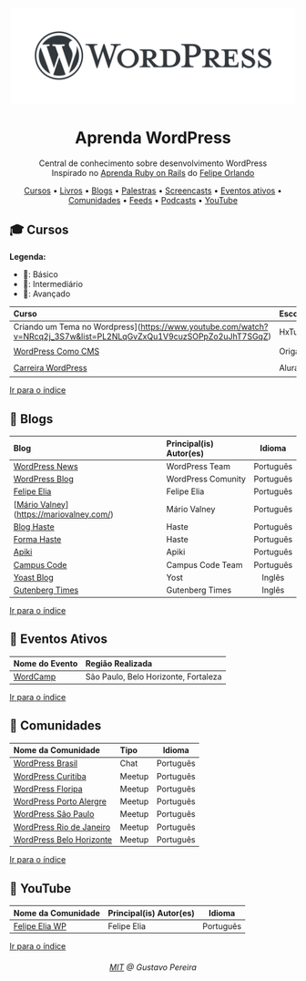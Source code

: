 <p align="center">
<img src="/WordPressLogo.png" width="500" alt="Aprenda WordPress">
</p>
<h1 align="center">Aprenda WordPress</h1>
<p align="center">Central de conhecimento sobre desenvolvimento WordPress<br>Inspirado no <a href="https://github.com/felipeorlando/aprenda-rubyonrails">Aprenda Ruby on Rails</a> do <a href="https://github.com/felipeorlando/">Felipe Orlando</a></p>

<a id="user-content-Índice" class="anchor" href="#Índice" aria-hidden="true"></a>

<p align="center">
	<a href="#mortar_board-cursos">Cursos</a> •
	<a href="#book-livros">Livros</a> •
	<a href="#newspaper-blogs">Blogs</a> •
	<a href="#video_camera-palestras-vídeos">Palestras</a> •
	<a href="#computer-screencasts">Screencasts</a> •
	<a href="#circus_tent-eventos-ativos">Eventos ativos</a> •
	<a href="#speech_balloon-comunidades">Comunidades</a> •
	<a href="#paperclip-feeds">Feeds</a> •
	<a href="#sound-podcasts">Podcasts</a> •
    <a href="#loudspeaker-youtube">YouTube</a>
</p>



## :mortar_board: Cursos

**Legenda:**

- :green_heart:: Básico
- :large_orange_diamond:: Intermediário
- :red_circle:: Avançado

| Curso                                                        | Escola/Site |         Nível          |     Assunto      | Pago/Gratuito |
| :----------------------------------------------------------- | :---------- | :--------------------: | :--------------: | :-----------: |
| Criando um Tema no Wordpress](https://www.youtube.com/watch?v=NRcq2j_3S7w&list=PL2NLqGvZxQu1V9cuzSOPpZo2uJhT7SGqZ) | HxTutors    |     :green_heart:      |       Tema       |    :free:     |
| [WordPress Como CMS](https://www.origamid.com/curso/wordpress-como-cms/) | Origamid    | :large_orange_diamond: |  WordPress CMS   |  :moneybag:   |
| [Carreira WordPress](https://www.alura.com.br/carreira-desenvolvedor-wordpress) | Alura       |     :green_heart:      | CMS/SEO/HTML/CSS |  :moneybag:   |

[Ir para o índice](#Índice)

## :newspaper: Blogs

| Blog                                                         | Principal(is) Autor(es) |  Idioma   |
| :----------------------------------------------------------- | :---------------------- | :-------: |
| [WordPress News](https://br.wordpress.org/news/)             | WordPress Team          | Português |
| [WordPress Blog](https://br.wordpress.org/team/)             | WordPress Comunity      | Português |
| [Felipe Elia](https://felipeelia.com.br/)                    | Felipe Elia             | Português |
| [[Mário Valney](https://mariovalney.com/)](https://mariovalney.com/) | Mário Valney            | Português |
| [Blog Haste](https://www.hastedesign.com.br/blog/)           | Haste                   | Português |
| [Forma Haste](https://forma.hastedesign.com.br/blog/)        | Haste                   | Português |
| [Apiki](https://blog.apiki.com/)                             | Apiki                   | Português |
| [Campus Code](http://blog.campuscode.com.br)                 | Campus Code Team        | Português |
| [Yoast Blog](https://yoast.com/seo-blog/)                    | Yost                    |  Inglês   |
| [Gutenberg Times](https://gutenbergtimes.com/)               | Gutenberg Times         |  Inglês   |

[Ir para o índice](#Índice)

## :circus_tent: Eventos Ativos

| Nome do Evento                            | Região Realizada                     |
| :---------------------------------------- | :----------------------------------- |
| [WordCamp](https://central.wordcamp.org/) | São Paulo, Belo Horizonte, Fortaleza |

[Ir para o índice](#Índice)

## :speech_balloon: Comunidades

| Nome da Comunidade                                           | Tipo   |  Idioma   |
| :----------------------------------------------------------- | :----- | :-------: |
| [WordPress Brasil](wpbrasil.slack.com)                       | Chat   | Português |
| [WordPress Curitiba](https://www.meetup.com/wpcuritiba/)     | Meetup | Português |
| [WordPress Floripa](https://www.meetup.com/Meetup-WordPress-Floripa/) | Meetup | Português |
| [WordPress Porto Alergre](https://www.meetup.com/wp-poa/)    | Meetup | Português |
| [WordPress São Paulo](https://www.meetup.com/wpsampa/?_locale=pt-BR) | Meetup | Português |
| [WordPress Rio de Janeiro](https://www.meetup.com/wp-rio/)   | Meetup | Português |
| [WordPress Belo Horizonte](https://www.meetup.com/WordPressBeloHorizonte/) | Meetup | Português |

[Ir para o índice](#Índice)



## :loudspeaker: YouTube

| Nome da Comunidade                                           | Principal(is) Autor(es) |  Idioma   |
| :----------------------------------------------------------- | :---------------------- | :-------: |
| [Felipe Elia WP](https://www.youtube.com/channel/UCD_26rOE3ClALcZreTkyIoQ/) | Felipe Elia             | Português |

[Ir para o índice](#Índice)



<h6 align="center"><a href="/LICENSE">MIT</a> @ Gustavo Pereira</h6>
